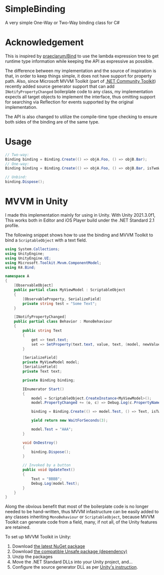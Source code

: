 # SimpleBinding
A very simple One-Way or Two-Way binding class for C#

# Acknowledgement
This is inspired by [praeclarum/Bind](https://github.com/praeclarum/Bind) to use the lambda expression tree to get runtime type information while keeping the API as expressive as possible. 

The difference between my implementation and the source of inspiration is that, in order to keep things simple, it does not have support for property path. Also, since Microsoft MVVM Toolkit (part of [.NET Community Toolkit](https://github.com/CommunityToolkit/dotnet)) recently added source generator support that can add `INotifyPropertyChanged` boilerplate code to any class, my implementation expects all target objects to implement the interface, thus omitting support for searching via Reflection for events supported by the original implementation. 

The API is also changed to utilize the compile-time type checking to ensure both sides of the binding are of the same type. 

# Usage

```cs
// Two-way:
Binding binding = Binding.Create(() => objA.Foo, () => objB.Bar);
// One-way:
Binding binding = Binding.Create(() => objA.Foo, () => objB.Bar, isTwoWay: false);

// Unbind:
binding.Dispose();
```

# MVVM in Unity

I made this implementation mainly for using in Unity. With Unity 2021.3.0f1, This works both in Editor and iOS Player build under the .NET Standard 2.1 profile.

The following snippet shows how to use the binding and MVVM Toolkit to bind a `ScriptableObject` with a text field.
```cs
using System.Collections;
using UnityEngine;
using UnityEngine.UI;
using Microsoft.Toolkit.Mvvm.ComponentModel;
using K4.Bind;

namespace A
{
	[ObservableObject]
	public partial class MyViewModel : ScriptableObject
	{
		[ObservableProperty, SerializeField]
		private string test = "Some Text";
	}

	[INotifyPropertyChanged]
	public partial class Behavior : MonoBehaviour
	{
		public string Text
		{
			get => text.text;
			set => SetProperty(text.text, value, text, (model, newValue) => text.text = newValue);
		}

		[SerializeField]
		private MyViewModel model;
		[SerializeField]
		private Text text;

		private Binding binding;

		IEnumerator Start()
		{
			model = ScriptableObject.CreateInstance<MyViewModel>();
			model.PropertyChanged += (o, c) => Debug.Log(c.PropertyName);

			binding = Binding.Create(() => model.Test, () => Text, isTwoWay: true);

			yield return new WaitForSeconds(3);

			model.Test = "AAA";
		}

		void OnDestroy()
		{
			binding.Dispose();
		}

		// Invoked by a button
		public void UpdateText()
		{
			Text = "BBBB";
			Debug.Log(model.Test);
		}
	}
}
```

Along the obvious benefit that most of the boilerplate code is no longer needed to be hand-written, thus MVVM infastructure can be easily added to any classes inheriting `MonoBehaviour` or `ScriptableObject`, because MVVM Toolkit can generate code from a field, many, if not all, of the Unity features are retained. 

To set up MVVM Toolkit in Unity:
1. Download [the latest NuGet package](https://www.nuget.org/packages/Microsoft.Toolkit.Mvvm/) 
2. Download [the compatible Unsafe package (dependency)](https://www.nuget.org/packages/System.Runtime.CompilerServices.Unsafe/)
4. Unzip the packages
5. Move the .NET Standard DLLs into your Unity project, and...
6. Configure the source generator DLL as per [Unity's instruction](https://docs.unity3d.com/Manual/roslyn-analyzers.html).
